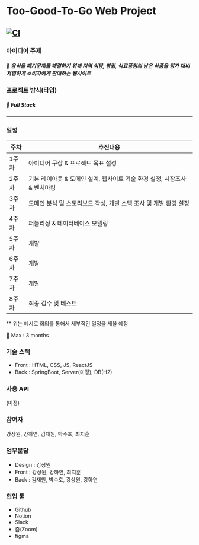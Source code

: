 # Too-Good-To-Go Web Project
[![CI](https://github.com/grand7070/Too-Good-To-Go/actions/workflows/CI.yml/badge.svg?branch=master)](https://github.com/grand7070/Too-Good-To-Go/actions/workflows/CI.yml)
-------------------
### 아이디어 주제
##### 💙 음식물 폐기문제를 해결하기 위해 지역 식당, 빵집, 식료품점의 남은 식품을 정가 대비 저렴하게 소비자에게 판매하는 웹사이트
### 프로젝트 방식(타입)
##### 💛 Full Stack
-------------------

### 일정
|**주차**|**추진내용**|
|----|----|
|1주차|아이디어 구상 & 프로젝트 목표 설정|
|2주차|기본 레이아웃 & 도메인 설계, 웹사이트 기술 환경 설정, 시장조사 & 벤치마킹|
|3주차|도메인 분석 및 스토리보드 작성, 개발 스택 조사 및 개발 환경 설정|
|4주차|퍼블리싱 & 데이터베이스 모델링|
|5주차|개발|
|6주차|개발|
|7주차|개발|
|8주차|최종 검수 및 테스트|

** 위는 예시로 회의를 통해서 세부적인 일정을 세울 예정

🎈 Max : 3 months

### 기술 스택
* Front : HTML, CSS, JS, ReactJS
* Back : SpringBoot, Server(미정), DB(H2)

### 사용 API
(미정)

### 참여자
강상원, 강하연, 김재원, 박수호, 최지훈

### 업무분담
* Design : 강상원
* Front : 강상원, 강하연, 최지훈
* Back : 김재원, 박수호, 강상원, 강하연

### 협업 툴
* Github
* Notion
* Slack
* 줌(Zoom)
* figma
